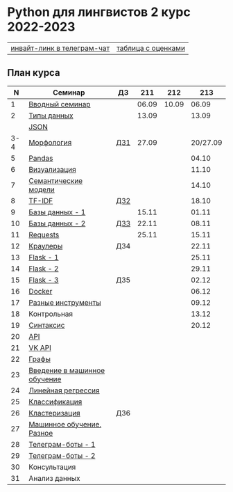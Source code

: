 # Python для лингвистов 2 курс 2022-2023

<table>
  <tr>
    <td> <a href="https://t.me/+_rVHp4PdLKQxYWVi"> инвайт-линк в телеграм-чат </a> </td>
    <td> <a href="https://docs.google.com/spreadsheets/d/1AoLaAPYpQgjsI9Hesw6Jv-tn8mQ-VvyASSqVU1bj7fk/edit?usp=sharing"> таблица с оценками </a> </td>
  </tr>
</table>

## План курса

| N  | Семинар     | ДЗ | 211 | 212 | 213 |
| -- | ----------- | -- | --- | --- | --- |
| 1  | [Вводный семинар](https://github.com/hse-ling-python/seminars/blob/master/intro/course_intro_2022.ipynb) | | 06.09 | 10.09 | 06.09 |
| 2  | [Типы данных](https://github.com/hse-ling-python/seminars/blob/master/data_structures/data_structures_1(1).ipynb) || 13.09 |  | 13.09 |  
|| [JSON](https://github.com/hse-ling-python/seminars/blob/master/json_data/json_1.ipynb) | |  |  ||  
| 3-4  | [Морфология](https://github.com/hse-ling-python/seminars/blob/master/morphology/morphology_1.ipynb) | [ДЗ1](https://github.com/hse-ling-python/seminars/blob/master/homework22-23/hw1.md) | 27.09 |  |20/27.09| 
| 5 | [Pandas](https://github.com/hse-ling-python/seminars/blob/master/visualization/pandas.ipynb) | |  |  | 04.10  | 
| 6  | [Визуализация](https://github.com/hse-ling-python/seminars/blob/master/visualization/visualization_21.ipynb) | |  |  | 11.10 | 
| 7  | [Семантические модели](https://github.com/hse-ling-python/seminars/blob/master/vector_models/vector_models_21_22.ipynb) |  |  |  | 14.10 | 
| 8  | [TF-IDF](https://nbviewer.jupyter.org/github/hse-ling-python/seminars/blob/master/text_to_vector/TF-IDF.ipynb) |[ДЗ2](https://github.com/hse-ling-python/seminars/blob/master/homework22-23/hw2.md) |  |  | 18.10 |
| 9  | [Базы данных - 1](https://github.com/hse-ling-python/seminars/blob/master/databases/databases_2020_1.ipynb) | |15.11|| 01.11|
| 10  | [Базы данных - 2](https://github.com/hse-ling-python/seminars/blob/master/databases/databases_2020_2.ipynb) | [ДЗ3](https://github.com/hse-ling-python/seminars/blob/master/homework22-23/hw3.md) |22.11||08.11|
| 11 | [Requests](https://github.com/hse-ling-python/seminars/blob/master/html_and_requests/requests_2021.ipynb) | |25.11||15.11|
| 12  | [Краулеры](https://github.com/hse-ling-python/seminars/blob/master/crawlers/crawlers_1.ipynb) | ДЗ4 | ||22.11|
| 13  | [Flask - 1](https://github.com/hse-ling-python/seminars/blob/master/flask_applications/flask1.ipynb)| | ||25.11|
| 14  | [Flask - 2](https://github.com/hse-ling-python/seminars/blob/master/flask_applications/flask_2-3.md) | | ||29.11|
| 15  | [Flask - 3](https://github.com/hse-ling-python/seminars/blob/master/flask_applications/flask_2-3.md) |ДЗ5| ||02.12|
| 16  | [Docker](https://github.com/hse-ling-python/seminars/tree/master/docker) | | ||06.12|
| 17  | [Разные инструменты](https://github.com/hse-ling-python/seminars/blob/master/random_compling/compling.md) | | ||09.12|
| 18 | Контрольная ||||13.12|
| 19  | [Синтаксис](https://github.com/hse-ling-python/seminars/blob/master/UDPipe/syntax.md) | | ||20.12|
| 20  | [API](https://github.com/hse-ling-python/seminars/blob/master/different_api/client-server-architecture.ipynb) | | |||
| 21  | [VK API](https://github.com/hse-ling-python/seminars/blob/master/different_api/vk_api2021.ipynb) | | |||
| 22  | [Графы](https://github.com/hse-ling-python/seminars/blob/master/graphs/graphs_2021.ipynb) | ||||
| 23  | [Введение в машинное обучение](https://github.com/hse-ling-python/seminars/blob/master/ml/intro.ipynb) | | |||
| 24  | [Линейная регрессия](https://github.com/hse-ling-python/seminars/blob/master/ml/Linear_Regression.ipynb) | | |||
| 25  | [Классификация](https://github.com/hse-ling-python/seminars/blob/master/ml/classification.ipynb)| | |||
| 26  | [Кластеризация](https://github.com/hse-ling-python/seminars/blob/master/ml/clustering.ipynb) | ДЗ6 | |||
| 27  | [Машинное обучение. Разное](https://github.com/hse-ling-python/seminars/blob/master/ml/ml_final.md) | | |||
| 28  | [Телеграм-боты - 1](https://github.com/hse-ling-python/seminars/tree/master/chatbots/telegram) || |||
| 29  | [Телеграм-боты - 2](https://github.com/hse-ling-python/seminars/tree/master/chatbots/telegram) || |||
| 30  |Консультация| | |||
| 31  |Анализ данных|||||

